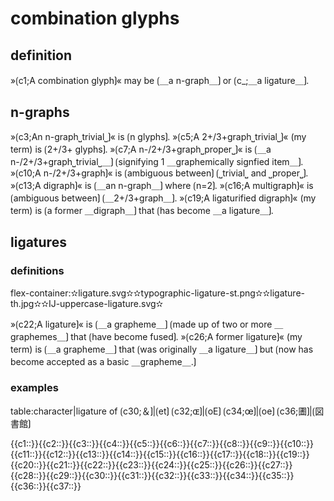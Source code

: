 # combination glyphs

## definition

»⟮c1;A combination glyph⟯« may be ⟮＿a n-graph＿⟯ or ⟮c_;＿a ligature＿⟯.

## n-graphs

»⟮c3;An n-graph⎵trivial⎵⟯« is ⟮n glyphs⟯.
»⟮c5;A 2+/3+graph⎵trivial⎵⟯« (my term) is ⟮2+/3+ glyphs⟯.
»⟮c7;A n-/2+/3+graph⎵proper⎵⟯« is ⟮＿a n-/2+/3+graph⎵trivial⎵＿⟯ ⟮signifying 1 ＿graphemically signfied item＿⟯.
»⟮c10;A n-/2+/3+graph⟯« is ⟮ambiguous between⟯ ⟮⎵trivial⎵ and ⎵proper⎵⟯.
»⟮c13;A digraph⟯« is ⟮＿an n-graph＿⟯ where ⟮n=2⟯.
»⟮c16;A multigraph⟯« is ⟮ambiguous between⟯ ⟮＿2+/3+graph＿⟯.
»⟮c19;A ligaturified digraph⟯« (my term) is ⟮a former ＿digraph＿⟯ that ⟮has become ＿a ligature＿⟯.

## ligatures

### definitions

flex-container:✫ligature.svg✫✫typographic-ligature-st.png✫✫ligature-th.jpg✫✫IJ-uppercase-ligature.svg✫


»⟮c22;A ligature⟯« is ⟮＿a grapheme＿⟯ ⟮made up of two or more ＿graphemes＿⟯ that ⟮have become fused⟯.
»⟮c26;A former ligature⟯« (my term) is ⟮＿a grapheme＿⟯ that ⟮was originally ＿a ligature＿⟯ but ⟮now has become accepted as a basic ＿grapheme＿.⟯

### examples

table:character|ligature of
⟮c30;＆⟯|⟮et⟯
⟮c32;ɶ⟯|⟮oE⟯
⟮c34;œ⟯|⟮oe⟯
⟮c36;圕⟯|⟮図書館⟯ 

<span class='cloze-dump'>{{c1::}}{{c2::}}{{c3::}}{{c4::}}{{c5::}}{{c6::}}{{c7::}}{{c8::}}{{c9::}}{{c10::}}{{c11::}}{{c12::}}{{c13::}}{{c14::}}{{c15::}}{{c16::}}{{c17::}}{{c18::}}{{c19::}}{{c20::}}{{c21::}}{{c22::}}{{c23::}}{{c24::}}{{c25::}}{{c26::}}{{c27::}}{{c28::}}{{c29::}}{{c30::}}{{c31::}}{{c32::}}{{c33::}}{{c34::}}{{c35::}}{{c36::}}{{c37::}}</span>